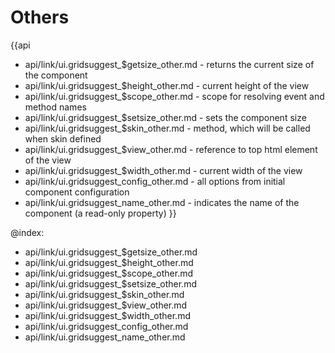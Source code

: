 
Others
=======

{{api
- api/link/ui.gridsuggest_$getsize_other.md - returns the current size of the component
- api/link/ui.gridsuggest_$height_other.md - current height of the view
- api/link/ui.gridsuggest_$scope_other.md - scope for resolving event and method names
- api/link/ui.gridsuggest_$setsize_other.md - sets the component size
- api/link/ui.gridsuggest_$skin_other.md - method, which will be called when skin defined
- api/link/ui.gridsuggest_$view_other.md - reference to top html element of the view
- api/link/ui.gridsuggest_$width_other.md - current width of the view
- api/link/ui.gridsuggest_config_other.md - all options from initial component configuration
- api/link/ui.gridsuggest_name_other.md - indicates the name of the component (a read-only property)
}}

@index:
- api/link/ui.gridsuggest_$getsize_other.md
- api/link/ui.gridsuggest_$height_other.md
- api/link/ui.gridsuggest_$scope_other.md
- api/link/ui.gridsuggest_$setsize_other.md
- api/link/ui.gridsuggest_$skin_other.md
- api/link/ui.gridsuggest_$view_other.md
- api/link/ui.gridsuggest_$width_other.md
- api/link/ui.gridsuggest_config_other.md
- api/link/ui.gridsuggest_name_other.md


